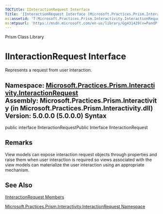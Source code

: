 ```yaml
---
TOCTitle: IInteractionRequest Interface
Title: 'IInteractionRequest Interface (Microsoft.Practices.Prism.Interactivity.InteractionRequest)'
ms:assetid: 'T:Microsoft.Practices.Prism.Interactivity.InteractionRequest.IInteractionRequest'
ms:mtpsurl: 'https://msdn.microsoft.com/en-us/library/Gg431429(v=PandP.50)'
---
```


Prism Class Library

IInteractionRequest Interface
=============================

Represents a request from user interaction.

**Namespace:** [Microsoft.Practices.Prism.Interactivity.InteractionRequest](https://msdn.microsoft.com/n:microsoft.practices.prism.interactivity.interactionrequest)
**Assembly:** Microsoft.Practices.Prism.Interactivity (in Microsoft.Practices.Prism.Interactivity.dll) Version: 5.0.0.0 (5.0.0.0)
Syntax
------

<span id="syntaxToggle"></span>public interface IInteractionRequestPublic Interface IInteractionRequest

Remarks
-------

<span id="remarksToggle"></span> View models can expose interaction request objects through properties and raise them when user interaction is required so views associated with the view models can materialize the user interaction using an appropriate mechanism.

See Also
--------

<span id="seeAlsoToggle"></span>
[IInteractionRequest Members](https://msdn.microsoft.com/allmembers.t:microsoft.practices.prism.interactivity.interactionrequest.iinteractionrequest)

[Microsoft.Practices.Prism.Interactivity.InteractionRequest Namespace](https://msdn.microsoft.com/n:microsoft.practices.prism.interactivity.interactionrequest)

